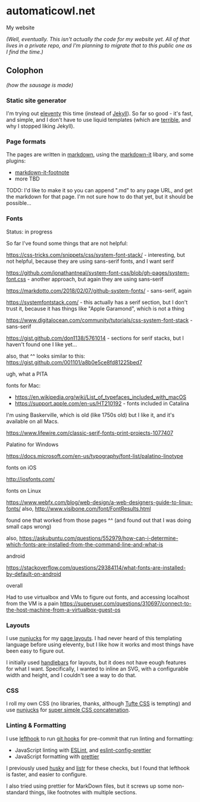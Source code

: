 # automaticowl.net

My website

_(Well, eventually. This isn't actually the code for my website yet. All of that lives in a private repo, and I'm planning to migrate that to this public one as I find the time.)_

## Colophon

_(how the sausage is made)_

### Static site generator

I'm trying out [eleventy](https://github.com/11ty/eleventy) this time (instead of [Jekyll](https://jekyllrb.com/)). So far so good - it's fast, and simple, and I don't have to use liquid templates (which are [terrible](https://aioo.be/2018/06/17/Why-I-hate-Shopifys-Liquid-Template-Language.html), and why I stopped liking Jekyll).

### Page formats

The pages are written in [markdown](https://commonmark.org/), using the [markdown-it](https://github.com/markdown-it/markdown-it) libary, and some plugins:

- [markdown-it-footnote](https://github.com/markdown-it/markdown-it-footnote)
- more TBD

TODO: I'd like to make it so you can append ".md" to any page URL, and get the markdown for that page. I'm not sure how to do that yet, but it should be possible...

### Fonts

Status: in progress

So far I've found some things that are not helpful:

https://css-tricks.com/snippets/css/system-font-stack/ - interesting, but not helpful, because they are using sans-serif fonts, and I want serif

https://github.com/jonathantneal/system-font-css/blob/gh-pages/system-font.css - another approach, but again they are using sans-serif

https://markdotto.com/2018/02/07/github-system-fonts/ - sans-serif, again

https://systemfontstack.com/ - this actually has a serif section, but I don't trust it, because it has things like "Apple Garamond", which is not a thing

https://www.digitalocean.com/community/tutorials/css-system-font-stack - sans-serif

https://gist.github.com/don1138/5761014 - sections for serif stacks, but I haven't found one I like yet...

also, that ^^ looks similar to this:
https://gist.github.com/001101/a8b0e5ce8fd81225bed7

ugh, what a PITA


fonts for Mac:

- https://en.wikipedia.org/wiki/List_of_typefaces_included_with_macOS
- https://support.apple.com/en-us/HT210192 - fonts included in Catalina

I'm using Baskerville, which is old (like 1750s old) but I like it, and it's available on all Macs.

https://www.lifewire.com/classic-serif-fonts-print-projects-1077407

Palatino for Windows

https://docs.microsoft.com/en-us/typography/font-list/palatino-linotype

fonts on iOS

http://iosfonts.com/

fonts on Linux

https://www.webfx.com/blog/web-design/a-web-designers-guide-to-linux-fonts/
also, http://www.visibone.com/font/FontResults.html

found one that worked from those pages ^^ (and found out that I was doing small caps wrong)


also, https://askubuntu.com/questions/552979/how-can-i-determine-which-fonts-are-installed-from-the-command-line-and-what-is


android

https://stackoverflow.com/questions/29384114/what-fonts-are-installed-by-default-on-android


overall

Had to use virtualbox and VMs to figure out fonts, and accessing localhost from the VM is a pain
https://superuser.com/questions/310697/connect-to-the-host-machine-from-a-virtualbox-guest-os


### Layouts

I use [nunjucks](https://mozilla.github.io/nunjucks/) for my [page layouts](https://github.com/mikrostew/automaticowl.net/tree/master/_includes/layouts). I had never heard of this templating language before using eleventy, but I like how it works and most things have been easy to figure out.

I initially used [handlebars](https://github.com/handlebars-lang/handlebars.js) for layouts, but it does not have eough features for what I want. Specifically, I wanted to inline an SVG, with a configurable width and height, and I couldn't see a way to do that.

### CSS

I roll my own CSS (no libraries, thanks, although [Tufte CSS](https://edwardtufte.github.io/tufte-css/) is tempting) and use [nunjucks](https://github.com/mozilla/nunjucks) for [super simple CSS concatenation](https://www.11ty.dev/docs/quicktips/concatenate/).

### Linting & Formatting

I use [lefthook](https://github.com/Arkweid/lefthook) to run [git hooks](https://git-scm.com/book/en/v2/Customizing-Git-Git-Hooks) for pre-commit that run linting and formatting:

- JavaScript linting with [ESLint](https://github.com/eslint/eslint), and [eslint-config-prettier](https://github.com/prettier/eslint-config-prettier)
- JavaScript formatting with [prettier](https://github.com/prettier/prettier)

I previously used [husky](https://github.com/typicode/husky) and [listr](https://github.com/SamVerschueren/listr) for these checks, but I found that lefthook is faster, and easier to configure.

I also tried using prettier for MarkDown files, but it screws up some non-standard things, like footnotes with multiple sections.
